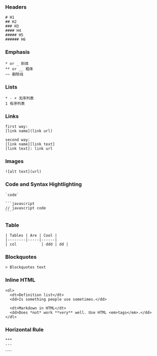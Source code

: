 ### Headers

```
# H1
## H2
### H3
#### H4
##### H5
###### H6
```



### Emphasis

```
* or _ 斜体
** or __ 粗体
~~ 删除线
```



### Lists

```
* - + 无序列表
1 有序列表
```



### Links

```
first way:
[link name](link url)

second way:
[link name][link text]
[link text]: link url
```



### Images

```
![alt text](url)
```



### Code and Syntax Hightlighting

```
`code`

​```javascript
// javascript code
​```
```



### Table

```
| Tables | Are | Cool |
|--------|-----|------|
| col			| ddd | dd |
```



### Blockquotes

```
> Blockquotes text
```



### Inline HTML

```
<dl>
  <dt>Definition list</dt>
  <dd>Is something people use sometimes.</dd>

  <dt>Markdown in HTML</dt>
  <dd>Does *not* work **very** well. Use HTML <em>tags</em>.</dd>
</dl>
```



### Horizontal Rule

```
***
---
___
```

